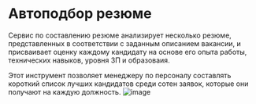 # Автоподбор резюме

Сервис по составлению резюме анализирует несколько резюме, представленных в соответствии с заданным описанием вакансии, и присваивает оценку каждому кандидату на основе его опыта работы, технических навыков, уровня ЗП и образоваия.

Этот инструмент позволяет менеджеру по персоналу составлять короткий список лучших кандидатов среди сотен заявок, которые они получают на каждую должность.
![image](https://github.com/user-attachments/assets/26bffed6-7499-4515-ac6d-3a061e6eee46)
